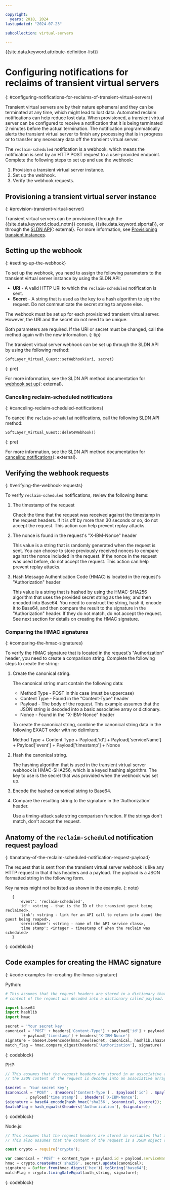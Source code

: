 ```yaml
---

copyright:
  years: 2018, 2024
lastupdated: "2024-07-23"

subcollection: virtual-servers

---
```


{{site.data.keyword.attribute-definition-list}}

# Configuring notifications for reclaims of transient virtual servers
{: #configuring-notifications-for-reclaims-of-transient-virtual-servers}

Transient virtual servers are by their nature ephemeral and they can be terminated at any time, which might lead to lost data. Automated reclaim notifications can help reduce lost data. When provisioned, a transient virtual server can be configured to receive a notification that it is being terminated 2 minutes before the actual termination. The notification programmatically alerts the transient virtual server to finish any processing that is in progress or to transfer any necessary data off the transient virtual server.

The `reclaim-scheduled` notification is a webhook, which means the notification is sent by an HTTP POST request to a user-provided endpoint. Complete the following steps to set up and use the webhook:

1. Provision a transient virtual server instance.
2. Set up the webhook.
3. Verify the webhook requests.

## Provisioning a transient virtual server instance
{: #provision-transient-virtual-server}

Transient virtual servers can be provisioned through the {{site.data.keyword.cloud_notm}} console, {{site.data.keyword.slportal}}, or through the [SLDN API](http://sldn.softlayer.com){: external}. For more information, see [Provisioning transient instances](/docs/virtual-servers?topic=virtual-servers-ordering-vs-transient#ordering-vs-transient).

## Setting up the webhook
{: #setting-up-the-webhook}

To set up the webhook, you need to assign the following parameters to the transient virtual server instance by using the SLDN API:

* **URI** - A valid HTTP URI to which the `reclaim-scheduled` notification is sent.
* **Secret** - A string that is used as the key to a hash algorithm to sign the request. Do not communicate the secret string to anyone else.

The webhook must be set up for each provisioned transient virtual server. However, the URI and the secret do not need to be unique.

Both parameters are required. If the URI or secret must be changed, call the method again with the new information.
{: tip}

The transient virtual server webhook can be set up through the SLDN API by using the following method:

   ```text
   SoftLayer_Virtual_Guest::setWebhook(uri, secret)
   ```
   {: pre}

For more information, see the SLDN API method documentation for [webhook set up](http://sldn.softlayer.com/reference/services/SoftLayer_Virtual_Guest/setTransientWebhook/){: external}.

### Canceling reclaim-scheduled notifications
{: #canceling-reclaim-scheduled-notifications}

To cancel the `reclaim-scheduled` notifications, call the following SLDN API method:

   ```text
   SoftLayer_Virtual_Guest::deleteWebhook()
   ```
   {: pre}

For more information, see the SLDN API method documentation for [canceling notifications](http://sldn.softlayer.com/reference/services/SoftLayer_Virtual_Guest/deleteTransientWebhook/){: external}.

## Verifying the webhook requests
{: #verifying-the-webhook-requests}

To verify `reclaim-scheduled` notifications, review the following items:

1. The timestamp of the request

    Check the time that the request was received against the timestamp in the request headers. If it is off by more than 30 seconds or so, do not accept the request. This action can help prevent replay attacks.

2. The nonce is found in the request's "X-IBM-Nonce" header

    This value is a string that is randomly generated when the request is sent. You can choose to store previously received nonces to compare against the nonce included in the request. If the nonce in the request was used before, do not accept the request. This action can help prevent replay attacks.

3. Hash Message Authentication Code (HMAC) is located in the request's "Authorization" header

    This value is a string that is hashed by using the HMAC-SHA256 algorithm that uses the provided secret string as the key, and then encoded into Base64. You need to construct the string, hash it, encode it to Base64, and then compare the result to the signature in the "Authorization" header. If they do not match, do not accept the request. See next section for details on creating the HMAC signature.

### Comparing the HMAC signatures
{: #comparing-the-hmac-signatures}

To verify the HMAC signature that is located in the request's "Authorization" header, you need to create a comparison string. Complete the following steps to create the string:

1. Create the canonical string.

   The canonical string must contain the following data:
   * Method Type - POST in this case (must be uppercase)
   * Content Type - Found in the "Content-Type" header
   * Payload - The body of the request. This example assumes that the JSON string is decoded into a basic associative array or dictionary.
   * Nonce - Found in the "X-IBM-Nonce" header

   To create the canonical string, combine the canonical string data in the following EXACT order with no delimiters:

   Method Type + Content Type + Payload['id'] + Payload['serviceName'] + Payload['event'] + Payload['timestamp'] + Nonce

2. Hash the canonical string.

   The hashing algorithm that is used in the transient virtual server webhook is HMAC-SHA256, which is a keyed hashing algorithm. The key to use is the secret that was provided when the webhook was set up.

3. Encode the hashed canonical string to Base64.

4. Compare the resulting string to the signature in the 'Authorization' header.

   Use a timing-attack safe string comparison function. If the strings don't match, don't accept the request.

## Anatomy of the `reclaim-scheduled` notification request payload
{: #anatomy-of-the-reclaim-scheduled-notification-request-payload}

The request that is sent from the transient virtual server webhook is like any HTTP request in that it has headers and a payload. The payload is a JSON formatted string in the following form.

Key names might not be listed as shown in the example.
{: note}

```text
   {
      'event': 'reclaim-scheduled',
      'id': <string - that is the ID of the transient guest being reclaimed>,
      'link': <string - link for an API call to return info about the guest being reaped>,
      'serviceName': <string - name of the API service class>,
      'time stamp': <integer - timestamp of when the reclaim was scheduled>
   }
```
{: codeblock}



## Code examples for creating the HMAC signature
{: #code-examples-for-creating-the-hmac-signature}

Python:

```python
# This assumes that the request headers are stored in a dictionary that are called headers and that the JSON
# content of the request was decoded into a dictionary called payload.

import base64
import hashlib
import hmac

secret = 'Your secret key'
canonical = 'POST' + headers['Content-Type'] + payload['id'] + payload['serviceName'] + payload['event'] \
	    + payload['timestamp'] + headers['X-IBM-Nonce']
signature = base64.b64encode(hmac.new(secret, canonical, hashlib.sha256).hexdigest())
match_flag = hmac.compare_digest(headers['Authorization'], signature)
```
{: codeblock}

PHP:

```php
// This assumes that the request headers are stored in an associative array called $headers and that
// the JSON content of the request is decoded into an associative array called $payload.

$secret = 'Your secret key';
$canonical = 'POST' . $headers['Content-Type'] . $payload['id'] . $payload['serviceName'] . $payload['event']
	     . payload['time stamp'] . $headers['X-IBM-Nonce'];
$signature = base64_encode(hash_hmac('sha256', $canonical, $secret));
$matchFlag = hash_equals($headers['Authorization'], $signature);
```
{: codeblock}

Node.js:

```js
// This assumes that the request headers are stored in variables that are named content_type, nonce, and auth_string.
// This also assumes that the content of the request is a JSON object called payload.

const crypto = require('crypto');

var canonical = 'POST' + content_type + payload.id + payload.serviceName + payload.event + payload.timestamp + nonce;
hmac = crypto.createHmac('sha256', secret).update(canonical);
signature = Buffer.from(hmac.digest('hex')).toString('base64');
matchFlag = crypto.timingSafeEqual(auth_string, signature);
```
{: codeblock}
